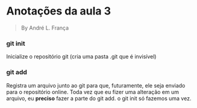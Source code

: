 # Anotações da aula 3 
> By André L. França 

### git init 
Inicialize o repositório git (cria uma pasta .git que é invisível)

### git add 
Registra um arquivo junto ao git para que, futuramente, ele seja enviado para o repositório online. Toda vez que eu fizer uma alteração em um arquivo, eu **preciso** fazer a parte do git add. o git init só fazemos uma vez.